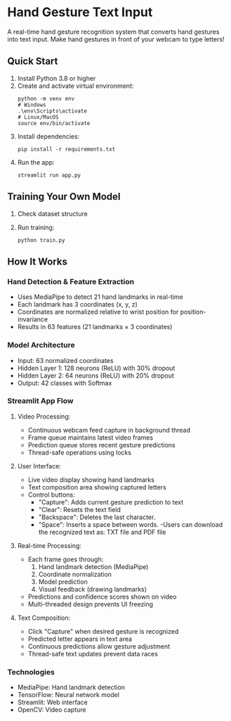 # Hand Gesture Text Input

A real-time hand gesture recognition system that converts hand gestures into text input. Make hand gestures in front of your webcam to type letters!

## Quick Start

1. Install Python 3.8 or higher
2. Create and activate virtual environment:
   ```
   python -m venv env
   # Windows
   .\env\Scripts\activate
   # Linux/MacOS
   source env/bin/activate
   ```
3. Install dependencies:
   ```
   pip install -r requirements.txt
   ```
4. Run the app:
   ```
   streamlit run app.py
   ```

## Training Your Own Model

1. Check dataset structure

2. Run training:
   ```
   python train.py
   ```

## How It Works

### Hand Detection & Feature Extraction
- Uses MediaPipe to detect 21 hand landmarks in real-time
- Each landmark has 3 coordinates (x, y, z)
- Coordinates are normalized relative to wrist position for position-invariance
- Results in 63 features (21 landmarks × 3 coordinates)

### Model Architecture
- Input: 63 normalized coordinates
- Hidden Layer 1: 128 neurons (ReLU) with 30% dropout
- Hidden Layer 2: 64 neurons (ReLU) with 20% dropout
- Output: 42 classes with Softmax

### Streamlit App Flow
1. Video Processing:
   - Continuous webcam feed capture in background thread
   - Frame queue maintains latest video frames
   - Prediction queue stores recent gesture predictions
   - Thread-safe operations using locks

2. User Interface:
   - Live video display showing hand landmarks
   - Text composition area showing captured letters
   - Control buttons:
     - "Capture": Adds current gesture prediction to text
     - "Clear": Resets the text field
     - "Backspace": Deletes the last character.
     - "Space": Inserts a space between words.
   -Users can download the recognized text as:  TXT file and PDF file 

3. Real-time Processing:
   - Each frame goes through:
     1. Hand landmark detection (MediaPipe)
     2. Coordinate normalization
     3. Model prediction
     4. Visual feedback (drawing landmarks)
   - Predictions and confidence scores shown on video
   - Multi-threaded design prevents UI freezing

4. Text Composition:
   - Click "Capture" when desired gesture is recognized
   - Predicted letter appears in text area
   - Continuous predictions allow gesture adjustment
   - Thread-safe text updates prevent data races

### Technologies
- MediaPipe: Hand landmark detection
- TensorFlow: Neural network model
- Streamlit: Web interface
- OpenCV: Video capture
